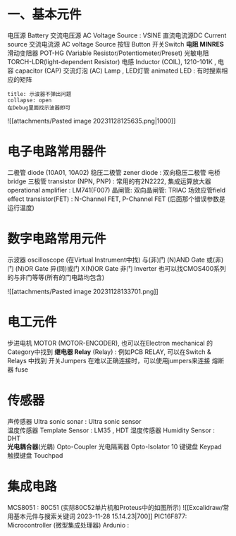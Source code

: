 # 一、基本元件
电压源 Battery 交流电压源 AC Voltage Source : VSINE
直流电流源DC Current source 交流电流源 AC voltage Source 
按钮 Button 
开关Switch 
**电阻 MINRES**
滑动变阻器 POT-HG (Variable Resistor/Potentiometer/Preset) 
光敏电阻 TORCH-LDR(light-dependent Resistor) 
电感 Inductor (COIL),  1210-101K , 电容 capacitor (CAP) 
交流灯泡 (AC) Lamp , LED灯管 animated LED : 有时搜索相应的矩阵

`````ad-note 
title: 示波器不弹出问题
collapse: open
在Debug里面找示波器即可
`````

![[attachments/Pasted image 20231128125635.png|1000]]
# 电子电路常用器件
二极管 diode (10A01, 10A02)
稳压二极管 zener diode :  双向稳压二极管
电桥 bridge 
三极管 transistor (NPN, PNP) : 常用的有2N2222, 
集成运算放大器 operational amplifier : LM741(F007)
晶闸管: 
双向晶闸管: TRIAC 
场效应管field effect transistor(FET) : N-Channel FET, P-Channel FET 
(后面那个错误参数是运行温度) 
# 数字电路常用元件
示波器 oscilloscope (在Virtual Instrument中找) 
与(非)门 (N)AND Gate  或(非)门 (N)OR Gate   异(同)或门 X(N)OR Gate 非门 Inverter 
也可以找CMOS400系列的与非门等等(所有的门电路均包含)

![[attachments/Pasted image 20231128133701.png]]

# 电工元件
步进电机 MOTOR (MOTOR-ENCODER), 也可以在Electron mechanical 的Category中找到
**继电器 Relay** (Relay) : 例如PCB RELAY, 可以在Switch & Relays 中找到 
开关Jumpers  在难以正确连接时，可以使用jumpers来连接
熔断器 fuse  

# 传感器
声传感器 Ultra sonic sonar : Ultra sonic sensor  
温度传感器 Template Sensor : LM35 , HDT 
湿度传感器 Humidity Sensor : DHT  
**光电耦合器**(光耦) Opto-Coupler  光电隔离器 Opto-Isolator
10 键键盘 Keypad 
触摸键盘 Touchpad  


# 集成电路 

MCS8051 : 80C51 (实际80C52单片机和Proteus中的如图所示) 
![[Excalidraw/常用基本元件与搜索关键词 2023-11-28 15.14.23|700]]
PIC16F877: Microcontroller (微型集成处理器) 
Ardunio : 
